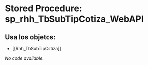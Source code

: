 # Stored Procedure: sp_rhh_TbSubTipCotiza_WebAPI

## Usa los objetos:
- [[Rhh_TbSubTipCotiza]]

*No code available.*
